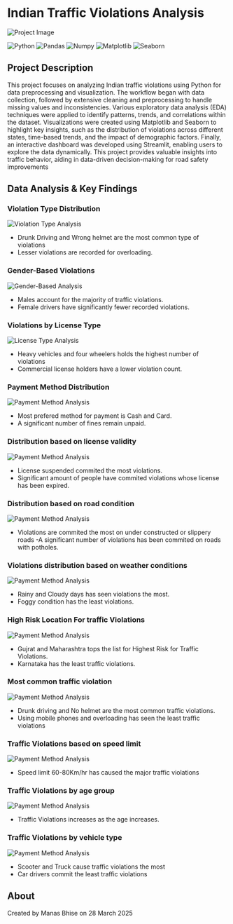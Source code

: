 # Indian Traffic Violations Analysis

![Project Image](<https://github.com/ManasBhise/Indian-Traffic-Violations-Analysis/blob/main/Dataset%20Cover.jpg>)

![Python](https://img.shields.io/badge/Python-3776AB?style=flat&logoColor=white)
![Pandas](https://img.shields.io/badge/Pandas-150458?style=flat&logoColor=white)
![Numpy](https://img.shields.io/badge/Numpy-3776AB?style=flat&logoColor=white)
![Matplotlib](https://img.shields.io/badge/Matplotlib-11557C?style=flat&logoColor=white)
![Seaborn](https://img.shields.io/badge/Seaborn-009688?style=flat&logoColor=white)

## Project Description
This project focuses on analyzing Indian traffic violations using Python for data preprocessing and visualization. The workflow began with data collection, followed by extensive cleaning and preprocessing to handle missing values and inconsistencies. Various exploratory data analysis (EDA) techniques were applied to identify patterns, trends, and correlations within the dataset. Visualizations were created using Matplotlib and Seaborn to highlight key insights, such as the distribution of violations across different states, time-based trends, and the impact of demographic factors. Finally, an interactive dashboard was developed using Streamlit, enabling users to explore the data dynamically. This project provides valuable insights into traffic behavior, aiding in data-driven decision-making for road safety improvements

## Data Analysis & Key Findings

### Violation Type Distribution
![Violation Type Analysis](<https://github.com/ManasBhise/Indian-Traffic-Violations-Analysis/blob/main/Distribution%20for%20Traffic%20Violations%20Type.png>)
- Drunk Driving and Wrong helmet are the most common type of violations
- Lesser violations are recorded for overloading.

### Gender-Based Violations
![Gender-Based Analysis](<https://github.com/ManasBhise/Indian-Traffic-Violations-Analysis/blob/main/Distribution%20of%20Traffic%20Violations%20by%20Gender.png>)
- Males account for the majority of traffic violations.
- Female drivers have significantly fewer recorded violations.

### Violations by License Type
![License Type Analysis](<https://github.com/ManasBhise/Indian-Traffic-Violations-Analysis/blob/main/Traffic%20Violations%20by%20License%20Type.png>)
- Heavy vehicles and four wheelers holds the highest number of violations
- Commercial license holders have a lower violation count.

### Payment Method Distribution
![Payment Method Analysis](<https://github.com/ManasBhise/Indian-Traffic-Violations-Analysis/blob/main/Distribution%20of%20Payment%20Method%20for%20Fines.png>)
- Most prefered method for payment is Cash and Card.
- A significant number of fines remain unpaid.

### Distribution based on license validity
![Payment Method Analysis](<https://github.com/ManasBhise/Indian-Traffic-Violations-Analysis/blob/main/Distribution%20of%20Violation%20based%20on%20license%20validity.png>)
- License suspended commited the most violations.
- Significant amount of people have commited violations whose license has been expired.

### Distribution based on road condition
![Payment Method Analysis](<https://github.com/ManasBhise/Indian-Traffic-Violations-Analysis/blob/main/Distribution%20of%20Violations%20based%20on%20road%20condtiotions.png>)
- Violations are commited the most on under constructed or slippery roads
-A significant number of violations has been commited on roads with potholes.

### Violations distribution based on weather conditions
![Payment Method Analysis](<https://github.com/ManasBhise/Indian-Traffic-Violations-Analysis/blob/main/Distribution%20of%20Violations%20based%20on%20weather%20condition.png>)
- Rainy and Cloudy days has seen violations the most. 
- Foggy condition has the least violations.

### High Risk Location For traffic Violations
![Payment Method Analysis](<https://github.com/ManasBhise/Indian-Traffic-Violations-Analysis/blob/main/High%20Risk%20Locations%20for%20Traffic%20Violations.png>)
- Gujrat and Maharashtra tops the list for Highest Risk for Traffic Violations.
- Karnataka has the least traffic violations.

### Most common traffic violation
![Payment Method Analysis](<https://github.com/ManasBhise/Indian-Traffic-Violations-Analysis/blob/main/Most%20Common%20Traffic%20Violations.png>)
- Drunk driving and No helmet are the most common traffic violations.
- Using mobile phones and overloading has seen the least traffic violations

### Traffic Violations based on speed limit
![Payment Method Analysis](<https://github.com/ManasBhise/Indian-Traffic-Violations-Analysis/blob/main/Traffic%20Violations%20based%20on%20speed%20limit.png>)
- Speed limit 60-80Km/hr has caused the major traffic violations

### Traffic Violations by age group
![Payment Method Analysis](<https://github.com/ManasBhise/Indian-Traffic-Violations-Analysis/blob/main/Traffic%20Violations%20by%20age%20group.png>)
- Traffic Violations increases as the age increases.

### Traffic Violations by vehicle type
![Payment Method Analysis](<https://github.com/ManasBhise/Indian-Traffic-Violations-Analysis/blob/main/TrafficViolations%20by%20vehicle%20type.png>)
- Scooter and Truck cause traffic violations the most
- Car drivers commit the least traffic violations

## About
Created by Manas Bhise on 28 March 2025
